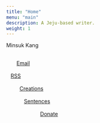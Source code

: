 ```yaml
---
title: "Home"
menu: "main"
description: A Jeju-based writer.
weight: 1
---
```

<style>
li {
  list-style: none;
}

ul {
  padding: 0;
}
</style>

Minsuk Kang

<ul style="white-space: pre;">
<li>       <a href="https://letterbird.co/kang">Email</a></li>
<li>   <a href="https://kangminsuk.com/blog/index.xml">RSS</a></li>
<li>         <a href="https://kangminsuk.com/my-apps/">Creations</a></li>
<li>            <a href="https://kangminsuk.com/sentences/">Sentences</a></li>
<li>                       <a href="https://ko-fi.com/kangminsuk">Donate</a></li>
</ul>